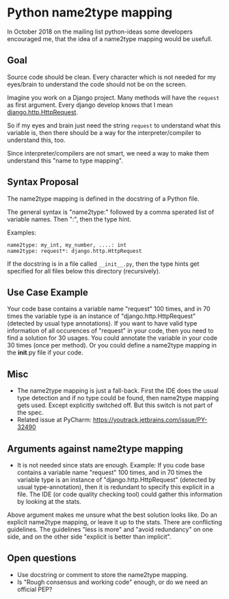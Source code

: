 # Python name2type mapping

In October 2018 on the mailing list python-ideas some developers encouraged me, that the idea of a name2type mapping would be usefull.

## Goal

Source code should be clean. Every character which is not needed for my eyes/brain to understand the code should not be on the screen.

Imagine you work on a Django project. Many methods will have the `request` as first argument. Every django develop knows that I mean [django.http.HttpRequest](https://docs.djangoproject.com/en/4.0/ref/request-response/#httprequest-objects).

So if my eyes and brain just need the string `request` to understand what this variable is, then there should be a way
for the interpreter/compiler to understand this, too.

Since interpreter/compilers are not smart, we need a way to make them understand this "name to type mapping".

 
## Syntax Proposal
 
The name2type mapping is defined in the docstring of a Python file.
 
The general syntax is "name2type:" followed by a comma sperated list of variable names. Then ":", then the type hint.
 
Examples:

```
name2type: my_int, my_number, ....: int
name2type: request*: django.http.HttpRequest
```

If the docstring is in a file called `__init__.py`, then the type hints get specified for all files below this directory (recursively).
 
## Use Case Example

Your code base contains a variable name "request" 100 times, and in 70 times the variable type is an instance of "django.http.HttpRequest" (detected by usual type annotations). If you want to have valid type information of all occurences of "request" in your code, then you need to find a solution for 30 usages. You could annotate the variable in your code 30 times (once per method). Or you could define a name2type mapping in the __init__.py file if your code.
 
## Misc
 
* The name2type mapping is just a fall-back. First the IDE does the usual type detection and if no type could be found, then name2type mapping gets used. Except explicitly switched off. But this switch is not part of the spec. 
* Related issue at PyCharm: https://youtrack.jetbrains.com/issue/PY-32490

## Arguments against name2type mapping

* It is not needed since stats are enough. Example: If you code base contains a variable name "request" 100 times, and in 70 times the variable type is an instance of "django.http.HttpRequest" (detected by usual type-annotation), then it is redundant to specify this explicit in a file. The IDE (or code quality checking tool) could gather this information by looking at the stats.

Above argument makes me unsure what the best solution looks like. Do an explicit name2type mapping, or leave it up to the stats. There are conflicting guidelines. The guidelines "less is more" and "avoid redundancy" on one side, and on the other side "explicit is better than implicit".

## Open questions

* Use docstring or comment to store the name2type mapping. 
* Is "Rough consensus and working code" enough, or do we need an official PEP?
